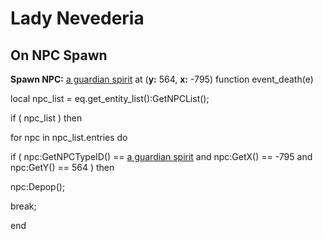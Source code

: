 # Lady Nevederia


## On NPC Spawn

**Spawn NPC:**  [a guardian spirit](/npc/124157) at (**y:** 564, **x:** -795)
function event_death(e)


local npc_list = eq.get_entity_list():GetNPCList();



if ( npc_list ) then


for npc in npc_list.entries do



if ( npc:GetNPCTypeID() ==  [a guardian spirit](/npc/124157) and npc:GetX() == -795 and npc:GetY() == 564 ) then




npc:Depop();




break;



end
